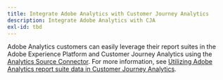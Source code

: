 ```yaml
---
title: Integrate Adobe Analytics with Customer Journey Analytics
description: Integrate Adobe Analytics with CJA
exl-id: tbd
---
```

Adobe Analytics customers can easily leverage their report suites in the Adobe Experience Platform and Customer Journey Analytics using the [Analytics Source Connector](https://experienceleague.adobe.com/docs/experience-platform/sources/connectors/adobe-applications/analytics.html?lang=en). For more information, see [Utilizing Adobe Analytics report suite data in Customer Journey Analytics](/help/getting-started/aa-data-in-cja.md).